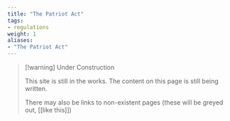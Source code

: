 ```yaml
---
title: "The Patriot Act"
tags:
- regulations
weight: 1
aliases:
- "The Patriot Act"
---
```


> [!warning] Under Construction
> 
> This site is still in the works. The content on this page is still being written. 
> 
> There may also be links to non-existent pages (these will be greyed out, [[like this]])